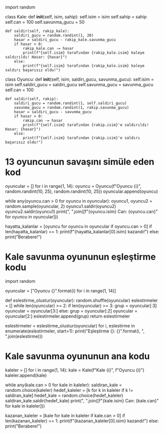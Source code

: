 import random

class Kale:
    def __init__(self, isim, sahip):
        self.isim = isim
        self.sahip = sahip
        self.can = 100
        self.savunma_gucu = 50
    
    def saldir(self, rakip_kale):
        saldiri_gucu = random.randint(1, 20)
        hasar = saldiri_gucu - rakip_kale.savunma_gucu
        if hasar > 0:
            rakip_kale.can -= hasar
            print(f"{self.isim} tarafından {rakip_kale.isim} kaleye saldırıldı! Hasar: {hasar}")
        else:
            print(f"{self.isim} tarafından {rakip_kale.isim} kaleye saldırı başarısız oldu!")

class Oyuncu:
    def __init__(self, isim, saldiri_gucu, savunma_gucu):
        self.isim = isim
        self.saldiri_gucu = saldiri_gucu
        self.savunma_gucu = savunma_gucu
        self.can = 100

    def saldir(self, rakip):
        saldiri_gucu = random.randint(1, self.saldiri_gucu)
        savunma_gucu = random.randint(1, rakip.savunma_gucu)
        hasar = saldiri_gucu - savunma_gucu
        if hasar > 0:
            rakip.can -= hasar
            print(f"{self.isim} tarafından {rakip.isim}'e saldırıldı! Hasar: {hasar}")
        else:
            print(f"{self.isim} tarafından {rakip.isim}'e saldırı başarısız oldu!")

# 13 oyuncunun savaşını simüle eden kod
oyuncular = []
for i in range(1, 14):
    oyuncu = Oyuncu(f"Oyuncu {i}", random.randint(10, 25), random.randint(10, 25))
    oyuncular.append(oyuncu)

while any(oyuncu.can > 0 for oyuncu in oyuncular):
    oyuncu1, oyuncu2 = random.sample(oyuncular, 2)
    oyuncu1.saldir(oyuncu2)
    oyuncu2.saldir(oyuncu1)
    print(", ".join([f"{oyuncu.isim} Can: {oyuncu.can}" for oyuncu in oyuncular]))

hayatta_kalanlar = [oyuncu for oyuncu in oyuncular if oyuncu.can > 0]
if len(hayatta_kalanlar) == 1:
    print(f"{hayatta_kalanlar[0].isim} kazandı!")
else:
    print("Berabere!")

# Kale savunma oyununun eşleştirme kodu
import random

oyuncular = ["Oyuncu {}".format(i) for i in range(1, 14)]

def eslestirme_olustur(oyuncular):
    random.shuffle(oyuncular)
    eslestirmeler = []
    while len(oyuncular) >= 2:
        if len(oyuncular) >= 3:
            grup = oyuncular[:3]
            oyuncular = oyuncular[3:]
        else:
            grup = oyuncular[:2]
            oyuncular = oyuncular[2:]
        eslestirmeler.append(grup)
    return eslestirmeler

eslestirmeler = eslestirme_olustur(oyuncular)
for i, eslestirme in enumerate(eslestirmeler, start=1):
    print("Eşleştirme {}: {}".format(i, ", ".join(eslestirme)))

# Kale savunma oyununun ana kodu
kaleler = []
for i in range(1, 14):
    kale = Kale(f"Kale {i}", f"Oyuncu {i}")
    kaleler.append(kale)

while any(kale.can > 0 for kale in kaleler):
    saldiran_kale = random.choice(kaleler)
    hedef_kaleler = [k for k in kaleler if k != saldiran_kale]
    hedef_kale = random.choice(hedef_kaleler)
    saldiran_kale.saldir(hedef_kale)
    print(", ".join([f"{kale.isim} Can: {kale.can}" for kale in kaleler]))

kazanan_kaleler = [kale for kale in kaleler if kale.can > 0]
if len(kazanan_kaleler) == 1:
    print(f"{kazanan_kaleler[0].isim} kazandı!")
else:
    print("Berabere!")
